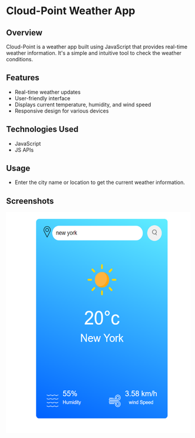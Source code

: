 # Cloud-Point Weather App

## Overview

Cloud-Point is a weather app built using JavaScript that provides real-time weather information. It's a simple and intuitive tool to check the weather conditions.

## Features

- Real-time weather updates
- User-friendly interface
- Displays current temperature, humidity, and wind speed
- Responsive design for various devices

## Technologies Used

- JavaScript
- JS APIs

## Usage

- Enter the city name or location to get the current weather information.

## Screenshots

<img src="Cloud-img/Screenshot.png" alt="Weather App Screenshot" width="500" height="600">


